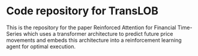# Code repository for TransLOB 

This is the repository for the paper Reinforced Attention for Financial Time-Series which uses a transformer architecture to predict future price movements and embeds this architecture into a reinforcement learning agent for optimal execution.
